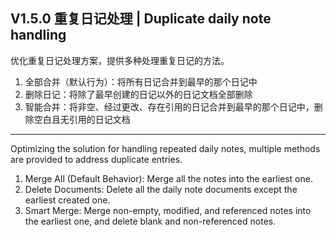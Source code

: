 ## V1.5.0 重复日记处理 | Duplicate daily note handling

优化重复日记处理方案，提供多种处理重复日记的方法。

1. 全部合并（默认行为）：将所有日记合并到最早的那个日记中
2. 删除日记：将除了最早创建的日记以外的日记文档全部删除
3. 智能合并：将非空、经过更改、存在引用的日记合并到最早的那个日记中，删除空白且无引用的日记文档

---

Optimizing the solution for handling repeated daily notes, multiple methods are provided to address duplicate entries.

1. Merge All (Default Behavior): Merge all the notes into the earliest one.
2. Delete Documents: Delete all the daily note documents except the earliest created one.
3. Smart Merge: Merge non-empty, modified, and referenced notes into the earliest one, and delete blank and non-referenced notes.

